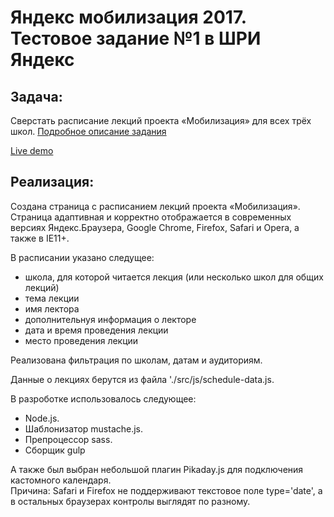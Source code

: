 # Яндекс мобилизация 2017. Тестовое задание №1 в ШРИ Яндекс

## Задача:
Сверстать расписание лекций проекта «Мобилизация» для всех трёх школ.
[Подробное описание задания](https://academy.yandex.ru/events/frontend/shri_msk-2017/)

[Live demo](https://roidesrois.github.io/)

## Реализация:
Создана страница с расписанием лекций проекта «Мобилизация». Страница адаптивная и корректно отображается в современных версиях Яндекс.Браузера, Google Chrome, Firefox, Safari и Opera, а также в IE11+.

В расписании указано следущее:

* школа, для которой читается лекция (или несколько школ для общих лекций)
* тема лекции
* имя лектора
* дополнительнуя информация о лекторе
* дата и время проведения лекции
* место проведения лекции

Реализована фильтрация по школам, датам и аудиториям.

Данные о лекциях берутся из файла './src/js/schedule-data.js.

В разроботке использовалось следующее:

* Node.js. 
* Шаблонизатор mustache.js.
* Препроцессор sass. 
* Сборщик gulp

А также был выбран небольшой плагин Pikaday.js  для подключения кастомного календаря.   
Причина: Safari и Firefox не поддерживают текстовое поле type='date', а в остальных браузерах контролы выглядят по разному.
